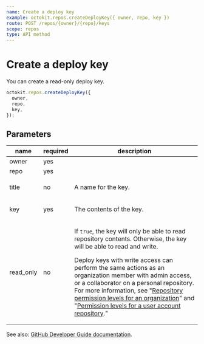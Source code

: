 ```yaml
---
name: Create a deploy key
example: octokit.repos.createDeployKey({ owner, repo, key })
route: POST /repos/{owner}/{repo}/keys
scope: repos
type: API method
---
```


# Create a deploy key

You can create a read-only deploy key.

```js
octokit.repos.createDeployKey({
  owner,
  repo,
  key,
});
```

## Parameters

<table>
  <thead>
    <tr>
      <th>name</th>
      <th>required</th>
      <th>description</th>
    </tr>
  </thead>
  <tbody>
    <tr><td>owner</td><td>yes</td><td>

</td></tr>
<tr><td>repo</td><td>yes</td><td>

</td></tr>
<tr><td>title</td><td>no</td><td>

A name for the key.

</td></tr>
<tr><td>key</td><td>yes</td><td>

The contents of the key.

</td></tr>
<tr><td>read_only</td><td>no</td><td>

If `true`, the key will only be able to read repository contents. Otherwise, the key will be able to read and write.

Deploy keys with write access can perform the same actions as an organization member with admin access, or a collaborator on a personal repository. For more information, see "[Repository permission levels for an organization](https://help.github.com/articles/repository-permission-levels-for-an-organization/)" and "[Permission levels for a user account repository](https://help.github.com/articles/permission-levels-for-a-user-account-repository/)."

</td></tr>
  </tbody>
</table>

See also: [GitHub Developer Guide documentation](https://developer.github.com/v3/repos/keys/#create-a-deploy-key).
